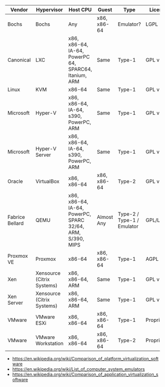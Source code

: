 | Vendor    | Hypervisor | Host CPU | Guest | Type   | License     |
|-----------|------------|----------|-------|--------|-------------|
| Bochs | Bochs | Any | x86, x86-64  | Emulator? | LGPL |
| Canonical | LXC | x86, x86-64, IA-64, PowerPC 64, SPARC64, Itanium, ARM | Same | Type-1 | GPL v2 |
| Linux | KVM | x86-64 | Same | Type-1 | GPL v2 |
| Microsoft | Hyper-V | x86, x86-64, IA-64, s390, PowerPC, ARM | Same | Type-1 | GPL v2 |
| Microsoft | Hyper-V Server | x86, x86-64, IA-64, s390, PowerPC, ARM | Same | Type-1 | GPL v2 |
| Oracle | VirtualBox |  x86, x86-64   | x86, x86-64 | Type-2 | GPL v2 |
| Fabrice Bellard | QEMU  | x86, x86-64, IA-64, PowerPC, SPARC 32/64, ARM, S/390, MIPS | Almost Any | Type-2 / Type-1 / Emulator | GPL/LGPL |
| Proxmox VE |	Proxmox | x86-64 | x86, x86-64 | Type-1 | AGPL v3 |
| Xen |	Xensource (Citrix Systems) | x86, x86-64, ARM | Same | Type-1 | GPL v2 |
| Xen Server |	Xensource (Citrix Systems) | x86, x86-64, ARM | Same | Type-1 | GPL v2 |
| VMware | VMware ESXi |  x86, x86-64   | x86, x86-64 | Type-1 | Proprietary |
| VMware | VMware Workstation |  x86, x86-64   | x86, x86-64 | Type-2 | Proprietary |

- https://en.wikipedia.org/wiki/Comparison_of_platform_virtualization_software
- https://en.wikipedia.org/wiki/List_of_computer_system_emulators
- https://en.wikipedia.org/wiki/Comparison_of_application_virtualization_software
